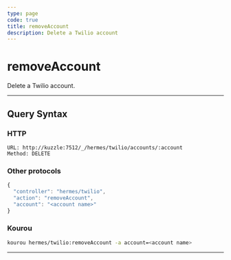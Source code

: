 ```yaml
---
type: page
code: true
title: removeAccount
description: Delete a Twilio account
---
```


# removeAccount

Delete a Twilio account.

---

## Query Syntax

### HTTP

```http
URL: http://kuzzle:7512/_/hermes/twilio/accounts/:account
Method: DELETE
```

### Other protocols

```js
{
  "controller": "hermes/twilio",
  "action": "removeAccount",
  "account": "<account name>"
}
```

### Kourou

```bash
kourou hermes/twilio:removeAccount -a account=<account name>
```
---